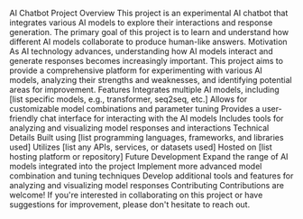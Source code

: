 


AI Chatbot Project
Overview
This project is an experimental AI chatbot that integrates various AI models to explore their interactions and response generation. The primary goal of this project is to learn and understand how different AI models collaborate to produce human-like answers.
Motivation
As AI technology advances, understanding how AI models interact and generate responses becomes increasingly important. This project aims to provide a comprehensive platform for experimenting with various AI models, analyzing their strengths and weaknesses, and identifying potential areas for improvement.
Features
Integrates multiple AI models, including [list specific models, e.g., transformer, seq2seq, etc.]
Allows for customizable model combinations and parameter tuning
Provides a user-friendly chat interface for interacting with the AI models
Includes tools for analyzing and visualizing model responses and interactions
Technical Details
Built using [list programming languages, frameworks, and libraries used]
Utilizes [list any APIs, services, or datasets used]
Hosted on [list hosting platform or repository]
Future Development
Expand the range of AI models integrated into the project
Implement more advanced model combination and tuning techniques
Develop additional tools and features for analyzing and visualizing model responses
Contributing
Contributions are welcome! If you're interested in collaborating on this project or have suggestions for improvement, please don't hesitate to reach out.

